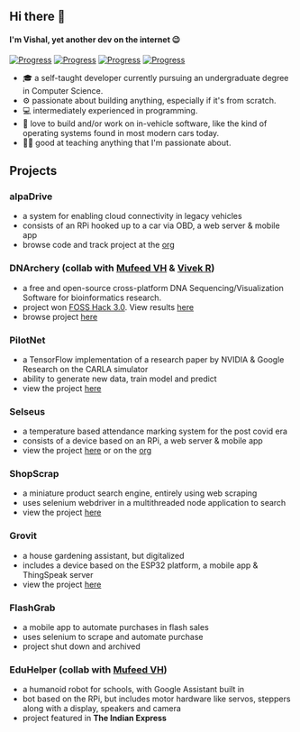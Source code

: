 ## Hi there 👋
#### I'm Vishal, yet another dev on the internet :wink:
[![Progress](https://img.shields.io/badge/JavaScript-40%25-yellow)]() [![Progress](https://img.shields.io/badge/Rust-20%25-orange)]() [![Progress](https://img.shields.io/badge/Python-20%25-blue)]() [![Progress](https://img.shields.io/badge/Kotlin-20%25-green)]()
- 🎓 a self-taught developer currently pursuing an undergraduate degree in Computer Science.
- ⚙️ passionate about building anything, especially if it's from scratch. 
- 💻 intermediately experienced in programming. 
- 🚗 love to build and/or work on in-vehicle software, like the kind of operating systems found in most modern cars today.
- 👨‍🏫 good at teaching anything that I'm passionate about.

## Projects

### alpaDrive
* a system for enabling cloud connectivity in legacy vehicles
* consists of an RPi hooked up to a car via OBD, a web server & mobile app
* browse code and track project at the [org](https://github.com/alpaDrive)

### DNArchery (collab with [Mufeed VH](https://mufeedvh.com) & [Vivek R](https://github.com/123vivekr))
* a free and open-source cross-platform DNA Sequencing/Visualization Software for bioinformatics research.
* project won [FOSS Hack 3.0](https://fossunited.org/fosshack/2023). View results [here](https://forum.fossunited.org/t/foss-hack-3-0-results/1882)
* browse project [here](https://github.com/DNArchery/DNArchery)

### PilotNet
* a TensorFlow implementation of a research paper by NVIDIA & Google Research on the CARLA simulator
* ability to generate new data, train model and predict
* view the project [here](https://github.com/vishalkrishnads/pilotnet)

### Selseus
* a temperature based attendance marking system for the post covid era
* consists of a device based on an RPi, a web server & mobile app
* view the project [here](https://selseus.com) or on the [org](https://github.com/selseus)

### ShopScrap
* a miniature product search engine, entirely using web scraping
* uses selenium webdriver in a multithreaded node application to search
* view the project [here](https://github.com/vishalkrishnads/ShopScrap)

### Grovit
* a house gardening assistant, but digitalized
* includes a device based on the ESP32 platform, a mobile app & ThingSpeak server
* view the project [here](https://github.com/vishalkrishnads/Grovit)

### FlashGrab
* a mobile app to automate purchases in flash sales
* uses selenium to scrape and automate purchase
* project shut down and archived

### EduHelper (collab with [Mufeed VH](https://mufeedvh.com))
* a humanoid robot for schools, with Google Assistant built in
* bot based on the RPi, but includes motor hardware like servos, steppers along with a display, speakers and camera
* project featured in **The Indian Express**

